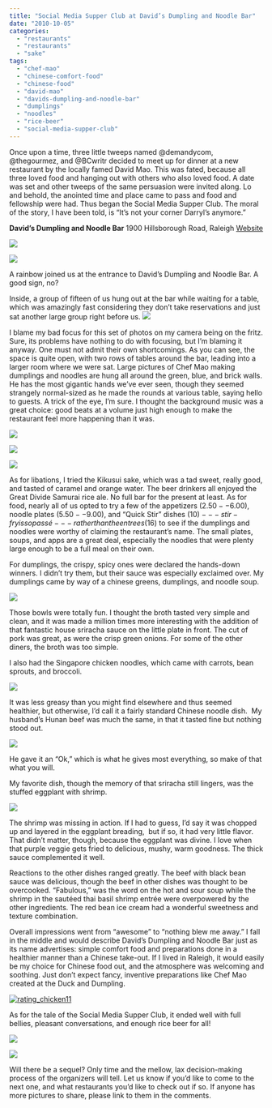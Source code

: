 ```yaml
---
title: "Social Media Supper Club at David’s Dumpling and Noodle Bar"
date: "2010-10-05"
categories:
  - "restaurants"
  - "restaurants"
  - "sake"
tags:
  - "chef-mao"
  - "chinese-comfort-food"
  - "chinese-food"
  - "david-mao"
  - "davids-dumpling-and-noodle-bar"
  - "dumplings"
  - "noodles"
  - "rice-beer"
  - "social-media-supper-club"
---
```


Once upon a time, three little tweeps named @demandycom, @thegourmez, and @BCwritr decided to meet up for dinner at a new restaurant by the locally famed David Mao. This was fated, because all three loved food and hanging out with others who also loved food. A date was set and other tweeps of the same persuasion were invited along. Lo and behold, the anointed time and place came to pass and food and fellowship were had. Thus began the Social Media Supper Club. The moral of the story, I have been told, is “It’s not your corner Darryl’s anymore.”

**David’s Dumpling and Noodle Bar** 1900 Hillsborough Road, Raleigh [Website](http://www.ddandnb.com/)

![](http://www.thegourmez.com/gourmez/photos/davidsdumplings01.JPG)

![](http://www.thegourmez.com/gourmez/photos/davidsdumplings02.JPG)

A rainbow joined us at the entrance to David’s Dumpling and Noodle Bar. A good sign, no?

Inside, a group of fifteen of us hung out at the bar while waiting for a table, which was amazingly fast considering they don’t take reservations and just sat another large group right before us. ![](http://www.thegourmez.com/gourmez/photos/davidsdumplings03.JPG)

I blame my bad focus for this set of photos on my camera being on the fritz. Sure, its problems have nothing to do with focusing, but I’m blaming it anyway. One must not admit their own shortcomings. As you can see, the space is quite open, with two rows of tables around the bar, leading into a larger room where we were sat. Large pictures of Chef Mao making dumplings and noodles are hung all around the green, blue, and brick walls. He has the most gigantic hands we’ve ever seen, though they seemed strangely normal-sized as he made the rounds at various table, saying hello to guests. A trick of the eye, I’m sure. I thought the background music was a great choice: good beats at a volume just high enough to make the restaurant feel more happening than it was.




<div class="caption">

![](http://www.thegourmez.com/gourmez/photos/davidsdumplings09.JPG)</div>





<div class="caption">

![](http://www.thegourmez.com/gourmez/photos/davidsdumplings05.JPG)</div>





<div class="caption">

![](http://www.thegourmez.com/gourmez/photos/davidsdumplings04.JPG)</div>


As for libations, I tried the Kikusui sake, which was a tad sweet, really good, and tasted of caramel and orange water. The beer drinkers all enjoyed the Great Divide Samurai rice ale. No full bar for the present at least. As for food, nearly all of us opted to try a few of the appetizers ($2.50--$6.00), noodle plates ($5.50--$9.00), and “Quick Stir” dishes ($10)---stir-fry is so passé---rather than the entrees ($16) to see if the dumplings and noodles were worthy of claiming the restaurant’s name. The small plates, soups, and apps are a great deal, especially the noodles that were plenty large enough to be a full meal on their own.

For dumplings, the crispy, spicy ones were declared the hands-down winners. I didn’t try them, but their sauce was especially exclaimed over. My dumplings came by way of a chinese greens, dumplings, and noodle soup.

![](http://www.thegourmez.com/gourmez/photos/davidsdumplings11.JPG)

Those bowls were totally fun. I thought the broth tasted very simple and clean, and it was made a million times more interesting with the addition of that fantastic house sriracha sauce on the little plate in front. The cut of pork was great, as were the crisp green onions. For some of the other diners, the broth was too simple.

I also had the Singapore chicken noodles, which came with carrots, bean sprouts, and broccoli.

![](http://www.thegourmez.com/gourmez/photos/davidsdumplings13.JPG)

It was less greasy than you might find elsewhere and thus seemed healthier, but otherwise, I’d call it a fairly standard Chinese noodle dish.  My husband’s Hunan beef was much the same, in that it tasted fine but nothing stood out.

![](http://www.thegourmez.com/gourmez/photos/davidsdumplings12.JPG)

He gave it an “Ok,” which is what he gives most everything, so make of that what you will.

My favorite dish, though the memory of that sriracha still lingers, was the stuffed eggplant with shrimp.

![](http://www.thegourmez.com/gourmez/photos/davidsdumplings10.JPG)

The shrimp was missing in action. If I had to guess, I’d say it was chopped up and layered in the eggplant breading,  but if so, it had very little flavor. That didn’t matter, though, because the eggplant was divine. I love when that purple veggie gets fried to delicious, mushy, warm goodness. The thick sauce complemented it well.

Reactions to the other dishes ranged greatly. The beef with black bean sauce was delicious, though the beef in other dishes was thought to be overcooked. “Fabulous,” was the word on the hot and sour soup while the shrimp in the sautéed thai basil shrimp entrée were overpowered by the other ingredients. The red bean ice cream had a wonderful sweetness and texture combination.

Overall impressions went from “awesome” to “nothing blew me away.” I fall in the middle and would describe David’s Dumpling and Noodle Bar just as its name advertises: simple comfort food and preparations done in a healthier manner than a Chinese take-out. If I lived in Raleigh, it would easily be my choice for Chinese food out, and the atmosphere was welcoming and soothing. Just don’t expect fancy, inventive preparations like Chef Mao created at the Duck and Dumpling.




<div class="caption">

[![](http://s3.amazonaws.com/thegourmez-wpmedia/2009/02/rating_chicken11.gif "rating_chicken11")](http://s3.amazonaws.com/thegourmez-wpmedia/2009/02/rating_chicken11.gif)</div>


As for the tale of the Social Media Supper Club, it ended well with full bellies, pleasant conversations, and enough rice beer for all!




<div class="caption">

![](http://www.thegourmez.com/gourmez/photos/davidsdumplings07.JPG)</div>





<div class="caption">

![](http://www.thegourmez.com/gourmez/photos/davidsdumplings06.JPG)</div>


Will there be a sequel? Only time and the mellow, lax decision-making process of the organizers will tell. Let us know if you’d like to come to the next one, and what restaurants you’d like to check out if so. If anyone has more pictures to share, please link to them in the comments.
